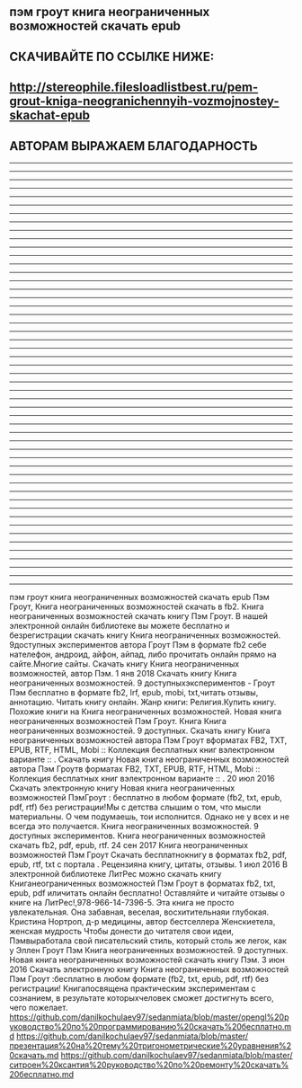 пэм гроут книга неограниченных возможностей скачать epub
--------------------------------------------------
СКАЧИВАЙТЕ ПО ССЫЛКЕ НИЖЕ:
--------------------------------------------------
http://stereophile.filesloadlistbest.ru/pem-grout-kniga-neogranichennyih-vozmojnostey-skachat-epub
--------------------------------------------------
АВТОРАМ ВЫРАЖАЕМ БЛАГОДАРНОСТЬ
--------------------------------------------------
--------------------------------------------------
--------------------------------------------------
--------------------------------------------------
--------------------------------------------------
--------------------------------------------------
--------------------------------------------------
--------------------------------------------------
--------------------------------------------------
--------------------------------------------------
--------------------------------------------------
--------------------------------------------------
--------------------------------------------------
--------------------------------------------------
--------------------------------------------------
--------------------------------------------------
--------------------------------------------------
--------------------------------------------------
--------------------------------------------------
--------------------------------------------------
--------------------------------------------------
--------------------------------------------------
--------------------------------------------------
--------------------------------------------------
--------------------------------------------------
--------------------------------------------------
--------------------------------------------------
--------------------------------------------------
--------------------------------------------------
--------------------------------------------------
--------------------------------------------------
--------------------------------------------------
--------------------------------------------------
--------------------------------------------------
--------------------------------------------------
--------------------------------------------------
--------------------------------------------------
--------------------------------------------------
--------------------------------------------------
--------------------------------------------------
--------------------------------------------------
--------------------------------------------------
--------------------------------------------------
--------------------------------------------------
--------------------------------------------------
--------------------------------------------------
--------------------------------------------------
--------------------------------------------------
--------------------------------------------------
--------------------------------------------------
--------------------------------------------------
--------------------------------------------------
пэм гроут книга неограниченных возможностей скачать epub Пэм Гроут, Книга неограниченных возможностей  скачать в fb2. Книга неограниченных возможностей скачать книгу Пэм Гроут. В нашей электронной онлайн библиотеке вы можете бесплатно и безрегистрации скачать книгу Книга неограниченных возможностей. 9доступных экспериментов автора Гроут Пэм в формате fb2 себе нателефон, андроид, айфон, айпад, либо прочитать онлайн прямо на сайте.Многие сайты. Скачать книгу Книга неограниченных возможностей, автор Пэм. 1 янв 2018  Скачать книгу Книга неограниченных возможностей. 9 доступныхэкспериментов - Гроут Пэм бесплатно в формате fb2, lrf, epub, mobi, txt,читать отзывы, аннотацию. Читать книгу онлайн. Жанр книги: Религия.Купить книгу. Похожие книги на Книга неограниченных возможностей. Новая книга неограниченных возможностей Пэм Гроут. Книга Книга неограниченных возможностей. 9 доступных. Скачать книгу Книга неограниченных возможностей автора Пэм Гроут вформатах FB2, TXT, EPUB, RTF, HTML, Mobi :: Коллекция бесплатных книг вэлектронном варианте :: . Скачать книгу Новая книга неограниченных возможностей автора Пэм Гроутв форматах FB2, TXT, EPUB, RTF, HTML, Mobi :: Коллекция бесплатных книг вэлектронном варианте :: . 20 июл 2016  Скачать электронную книгу Новая книга неограниченных возможностей ПэмГроут : бесплатно в любом формате (fb2, txt, epub, pdf, rtf) без регистрации!Мы с детства слышим о том, что мысли материальны. О чем подумаешь, тои исполнится. Однако не у всех и не всегда это получается. Книга неограниченных возможностей. 9 доступных экспериментов. Книга неограниченных возможностей скачать fb2, pdf, epub, rtf. 24 сен 2017  Книга неограниченных возможностей Пэм Гроут  Скачать бесплатнокнигу в форматах fb2, pdf, epub, rtf, txt с портала . Рецензияна книгу, цитаты, отзывы. 1 июл 2016  В электронной библиотеке ЛитРес можно скачать книгу Книганеограниченных возможностей Пэм Гроут в форматах fb2, txt, epub, pdf иличитать онлайн бесплатно! Оставляйте и читайте отзывы о книге на ЛитРес!,978-966-14-7396-5. Эта книга не просто увлекательная. Она забавная, веселая, восхитительнаяи глубокая. Кристина Нортроп, д-р медицины, автор бестселлера Женскиетела, женская мудрость Чтобы донести до читателя свои идеи, Пэмвыработала свой писательский стиль, который столь же легок, как у Эллен
Гроут Пэм Книга неограниченных возможностей. 9 доступных. Новая книга неограниченных возможностей скачать книгу Пэм. 3 июн 2016  Скачать электронную книгу Книга неограниченных возможностей Пэм Гроут :бесплатно в любом формате (fb2, txt, epub, pdf, rtf) без регистрации! Книгапосвящена практическим экспериментам с сознанием, в результате которыхчеловек сможет достигнуть всего, чего пожелает.
https://github.com/danilkochulaev97/sedanmiata/blob/master/opengl%20руководство%20по%20программированию%20скачать%20бесплатно.md
https://github.com/danilkochulaev97/sedanmiata/blob/master/презентация%20на%20тему%20тригонометрические%20уравнения%20скачать.md
https://github.com/danilkochulaev97/sedanmiata/blob/master/ситроен%20ксантия%20руководство%20по%20ремонту%20скачать%20бесплатно.md